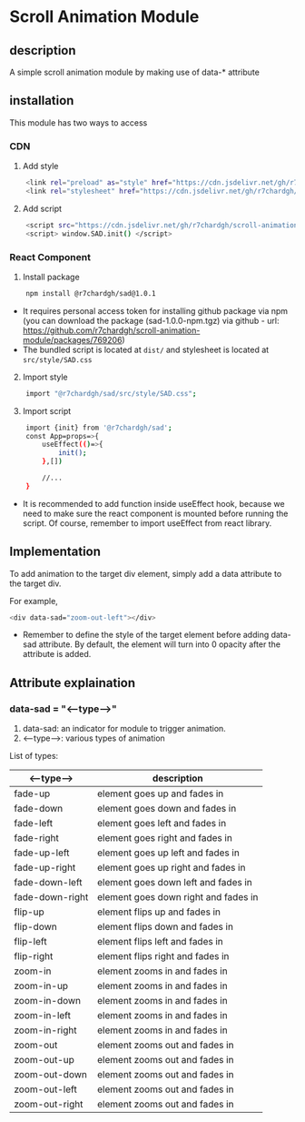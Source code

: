 # Scroll Animation Module

## description

A simple scroll animation module by making use of data-* attribute

## installation

This module has two ways to access

### CDN

1. Add style
```sh
    <link rel="preload" as="style" href="https://cdn.jsdelivr.net/gh/r7chardgh/scroll-animation-module@1.0.0/src/style/SAD.css" />
    <link rel="stylesheet" href="https://cdn.jsdelivr.net/gh/r7chardgh/scroll-animation-module@1.0.0/src/style/SAD.css">
```

2. Add script
```sh
    <script src="https://cdn.jsdelivr.net/gh/r7chardgh/scroll-animation-module/dist/SAD.umd.js"></script>
    <script> window.SAD.init() </script>
```

### React Component

1. Install package
```sh
    npm install @r7chardgh/sad@1.0.1
```
- It requires personal access token for installing github package via npm (you can download the package (sad-1.0.0-npm.tgz) via github - url: https://github.com/r7chardgh/scroll-animation-module/packages/769206)
- The bundled script is located at `dist/` and stylesheet is located at `src/style/SAD.css`

2. Import style
```sh
    import "@r7chardgh/sad/src/style/SAD.css";
```

3. Import script
```sh
    import {init} from '@r7chardgh/sad';
    const App=props=>{
        useEffect(()=>{
            init();
        },[])

        //...
    }
```
- It is recommended to add function inside useEffect hook, because we need to make sure the react component is mounted before running the script. Of course, remember to import useEffect from react library.

## Implementation

To add animation to the target div element, 
simply add a data attribute to the target div.

For example,
```sh
<div data-sad="zoom-out-left"></div>
```
- Remember to define the style of the target element before adding data-sad attribute. By default, the element will turn into 0 opacity after the attribute is added.

## Attribute explaination

### data-sad = "<--type-->"

1. data-sad:  an indicator for module to trigger animation.
2. <--type-->: various types of animation 

List of types:

| <--type-->  | description |
| ------------- | ------------- |
| fade-up  |  element goes up and fades in  |
| fade-down  | element goes down and fades in  |
| fade-left  | element goes left and fades in  |
| fade-right  | element goes right and fades in  |
| fade-up-left  | element goes up left and fades in  |
| fade-up-right  | element goes up right and fades in  |
| fade-down-left  | element goes down left and fades in  |
| fade-down-right  | element goes down right and fades in  |
| flip-up  | element flips up and fades in  |
| flip-down  | element flips down and fades in  |
| flip-left  | element flips left and fades in  |
| flip-right  | element flips right and fades in  |
| zoom-in  | element zooms in and fades in  |
| zoom-in-up  | element zooms in and fades in  |
| zoom-in-down  | element zooms in and fades in  |
| zoom-in-left  | element zooms in and fades in  |
| zoom-in-right  | element zooms in and fades in  |
| zoom-out  | element zooms out and fades in  |
| zoom-out-up  | element zooms out and fades in  |
| zoom-out-down  | element zooms out and fades in  |
| zoom-out-left  | element zooms out and fades in  |
| zoom-out-right  | element zooms out and fades in  |
